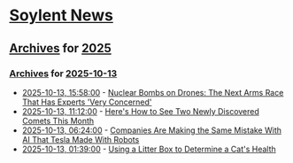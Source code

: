 # [Soylent News](../../../README.md)

## [Archives](../../index.md) for [2025](../index.md)

### [Archives](../../index.md) for [2025-10-13](index.md)

* [2025-10-13, 15:58:00](https://soylentnews.org/article.pl?sid=25/10/12/1437218&from=rss) - [Nuclear Bombs on Drones: The Next Arms Race That Has Experts 'Very Concerned'](https://soylentnews.org/article.pl?sid=25/10/12/1437218&from=rss)
* [2025-10-13, 11:12:00](https://soylentnews.org/article.pl?sid=25/10/12/1414249&from=rss) - [Here's How to See Two Newly Discovered Comets This Month](https://soylentnews.org/article.pl?sid=25/10/12/1414249&from=rss)
* [2025-10-13, 06:24:00](https://soylentnews.org/article.pl?sid=25/10/12/1411214&from=rss) - [Companies Are Making the Same Mistake With AI That Tesla Made With Robots](https://soylentnews.org/article.pl?sid=25/10/12/1411214&from=rss)
* [2025-10-13, 01:39:00](https://soylentnews.org/article.pl?sid=25/10/12/141230&from=rss) - [Using a Litter Box to Determine a Cat's Health](https://soylentnews.org/article.pl?sid=25/10/12/141230&from=rss)
